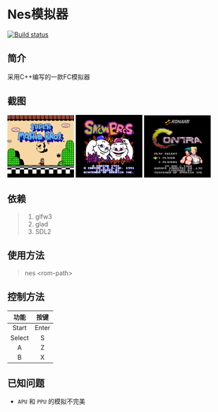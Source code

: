 # Nes模拟器
[![Build status](https://ci.appveyor.com/api/projects/status/1wn3nd2ld3w408ar?svg=true)](https://ci.appveyor.com/project/lh123/nesemulator)

## 简介
采用C++编写的一款FC模拟器

## 截图

<img src="screenshort/1.PNG" width="30%" /> <img src="screenshort/2.PNG" width="30%" /> <img src="screenshort/3.PNG" width="30%" />

## 依赖
> 1. glfw3
> 2. glad
> 3. SDL2

## 使用方法
> nes \<rom-path\>

## 控制方法
|功能|按键|
|:-:|:-:|
|Start|Enter|
|Select|S|
|A|Z|
|B|X|

## 已知问题
* `APU` 和 `PPU` 的模拟不完美